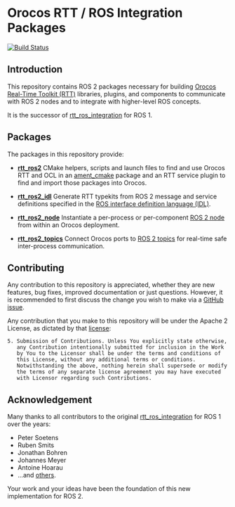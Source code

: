 # Orocos RTT / ROS Integration Packages

[![Build Status](https://travis-ci.org/orocos/rtt_ros2_integration.svg?branch=master)](https://travis-ci.org/orocos/rtt_ros2_integration)

## Introduction

This repository contains ROS 2 packages necessary for building [Orocos Real-Time Toolkit (RTT)](https://www.orocos.org)
libraries, plugins, and components to communicate with ROS 2 nodes and to integrate with
higher-level ROS concepts.

It is the successor of [rtt_ros_integration](https://github.com/orocos/rtt_ros_integration) for ROS 1.

## Packages

The packages in this repository provide:

* [**rtt\_ros2**](rtt_ros2) CMake helpers, scripts and launch files to find and use
  Orocos RTT and OCL in an [ament_cmake](https://index.ros.org/doc/ros2/Tutorials/Ament-CMake-Documentation/)
  package and an RTT service plugin to find and import those packages into Orocos.

* [**rtt\_ros2\_idl**](rtt_ros2_idl) Generate RTT typekits from ROS 2 message and service
  definitions specified in the [ROS interface definition language (IDL)](https://index.ros.org/doc/ros2/Concepts/About-ROS-Interfaces/).

* [**rtt\_ros2\_node**](rtt_ros2_node) Instantiate a per-process or per-component
  [ROS 2 node](https://index.ros.org/doc/ros2/Tutorials/Understanding-ROS2-Nodes/) from within an
  Orocos deployment.

* [**rtt\_ros2\_topics**](rtt_ros2_topics) Connect Orocos ports to
  [ROS 2 topics](https://index.ros.org/doc/ros2/Tutorials/Topics/Understanding-ROS2-Topics/) for
  real-time safe inter-process communication.

## Contributing

Any contribution to this repository is appreciated, whether they are new features, bug fixes,
improved documentation or just questions. However, it is recommended to first discuss the change
you wish to make via a [GitHub issue](https://github.com/orocos/rtt_ros2_integration/issues).

Any contribution that you make to this repository will
be under the Apache 2 License, as dictated by that
[license](http://www.apache.org/licenses/LICENSE-2.0.html):

~~~
5. Submission of Contributions. Unless You explicitly state otherwise,
   any Contribution intentionally submitted for inclusion in the Work
   by You to the Licensor shall be under the terms and conditions of
   this License, without any additional terms or conditions.
   Notwithstanding the above, nothing herein shall supersede or modify
   the terms of any separate license agreement you may have executed
   with Licensor regarding such Contributions.
~~~

## Acknowledgement

Many thanks to all contributors to the original [rtt_ros_integration](https://github.com/orocos/rtt_ros_integration) for ROS 1 over the years:

- Peter Soetens
- Ruben Smits
- Jonathan Bohren
- Johannes Meyer
- Antoine Hoarau
- ...and [others](https://github.com/orocos/rtt_ros_integration/graphs/contributors).

Your work and your ideas have been the foundation of this new implementation for ROS 2.
